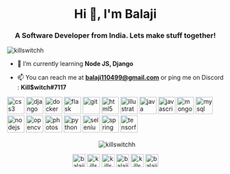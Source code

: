 <h1 align="center">Hi 👋, I'm Balaji</h1>
<h3 align="center">A Software Developer from India. Lets make stuff together!</h3>

<p align="left"> <img src="https://komarev.com/ghpvc/?username=killswitchh" alt="killswitchh" /> </p>

- 🌱 I’m currently learning **Node JS, Django**

- 📫 You can reach me at **balaji110499@gmail.com** or ping me on Discord : **Kill$witch#7117**

<p align="left"><img src="https://devicons.github.io/devicon/devicon.git/icons/css3/css3-original-wordmark.svg" alt="css3" width="40" height="40"/> 
<img src="https://devicons.github.io/devicon/devicon.git/icons/django/django-original.svg" alt="django" width="40" height="40"/>
<img src="https://devicons.github.io/devicon/devicon.git/icons/docker/docker-original-wordmark.svg" alt="docker" width="40" height="40"/>
<img src="https://www.vectorlogo.zone/logos/pocoo_flask/pocoo_flask-icon.svg" alt="flask" width="40" height="40"/> 
<img src="https://www.vectorlogo.zone/logos/git-scm/git-scm-icon.svg" alt="git" width="40" height="40"/> 
<img src="https://devicons.github.io/devicon/devicon.git/icons/html5/html5-original-wordmark.svg" alt="html5" width="40" height="40"/> 
<img src="https://www.vectorlogo.zone/logos/adobe_illustrator/adobe_illustrator-icon.svg" alt="illustrator" width="40" height="40"/> 
<img src="https://devicons.github.io/devicon/devicon.git/icons/java/java-original-wordmark.svg" alt="java" width="40" height="40"/> 
<img src="https://devicons.github.io/devicon/devicon.git/icons/javascript/javascript-original.svg" alt="javascript" width="40" height="40"/> 
<img src="https://devicons.github.io/devicon/devicon.git/icons/mongodb/mongodb-original-wordmark.svg" alt="mongodb" width="40" height="40"/> 
<img src="https://devicons.github.io/devicon/devicon.git/icons/mysql/mysql-original-wordmark.svg" alt="mysql" width="40" height="40"/> 
<img src="https://devicons.github.io/devicon/devicon.git/icons/nodejs/nodejs-original-wordmark.svg" alt="nodejs" width="40" height="40"/> 
<img src="https://www.vectorlogo.zone/logos/opencv/opencv-icon.svg" alt="opencv" width="40" height="40"/> 
<img src="https://devicons.github.io/devicon/devicon.git/icons/photoshop/photoshop-plain.svg" alt="photoshop" width="40" height="40"/> 
<img src="https://devicons.github.io/devicon/devicon.git/icons/python/python-original.svg" alt="python" width="40" height="40"/> 
<img src="https://i.ibb.co/9T29DD0/selenium.png" alt="selenium" width="40" height="40"/> 
<img src="https://www.vectorlogo.zone/logos/springio/springio-icon.svg" alt="spring" width="40" height="40"/> 
<img src="https://www.vectorlogo.zone/logos/tensorflow/tensorflow-icon.svg" alt="tensorflow" width="40" height="40"/>
</p>

<p align="center">&nbsp;
 <img align="center" src="https://github-readme-stats.vercel.app/api?username=killswitchh&show_icons=true" alt="killswitchh" />
</p>

<p align="center">
<a href="https://linkedin.com/in/balaji-ja/" target="blank"><img align="center" src="https://cdn.jsdelivr.net/npm/simple-icons@3.0.1/icons/linkedin.svg" alt="balaji-ja/" height="30" width="30" /></a>
<a href="https://kaggle.com/killswitch" target="blank"><img align="center" src="https://cdn.jsdelivr.net/npm/simple-icons@3.0.1/icons/kaggle.svg" alt="killswitch" height="30" width="30" /></a>
<a href="https://www.behance.net/killswitchh" target="blank"><img align="center" src="https://cdn.jsdelivr.net/npm/simple-icons@3.0.1/icons/behance.svg" alt="killswitchh" height="30" width="30" /></a>
<a href="https://www.hackerrank.com/balaji110499" target="blank"><img align="center" src="https://cdn.jsdelivr.net/npm/simple-icons@3.0.1/icons/hackerrank.svg" alt="balaji110499" height="30" width="30" /></a>
<a href="https://www.leetcode.com/killswitch" target="blank"><img align="center" src="https://cdn.jsdelivr.net/npm/simple-icons@3.0.1/icons/leetcode.svg" alt="killswitch" height="30" width="30" /></a>
<a href="https://www.hackerearth.com/balaji424" target="blank"><img align="center" src="https://cdn.jsdelivr.net/npm/simple-icons@3.0.1/icons/hackerearth.svg" alt="balaji424" height="30" width="30" /></a>
</p>
